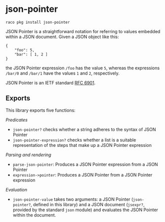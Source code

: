 json-pointer
============

    raco pkg install json-pointer

JSON Pointer is a straightforward notation for referring to values embedded within a JSON document. Given a JSON object like this:

    {
        "foo": 5,
        "bar": [ 1, 2 ]
    }

the JSON Pointer expression `/foo` has the value `5`, whereas the expressions `/bar/0` and `/bar/1` have the values `1` and `2`, respectively.

JSON Pointer is an IETF standard [RFC 6901][rfc].

Exports
----------

This library exports five functions:

*Predicates*

* `json-pointer?` checks whether a string adheres to the syntax of JSON Pointer
* `json-pointer-expression?` checks whether a list is a suitable representation of the steps that make up a JSON Pointer expression

*Parsing and rendering*

* `parse-json-pointer`: Produces a JSON Pointer expression from a JSON Pointer
* `expression->pointer`: Produces a JSON Pointer from a JSON Pointer expression

*Evaluation*

* `json-pointer-value` takes two arguments: a JSON Pointer (`json-pointer?`, defined in this library) and a JSON document (`jsexpr?`, provided by the standard `json` module) and evaluates the JSON Pointer within the document.

[rfc]: https://tools.ietf.org/html/rfc6901
